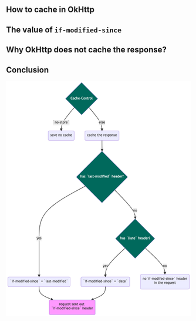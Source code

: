 
##  How to cache in OkHttp


## The value of `if-modified-since`


## Why OkHttp does not cache the response?


## Conclusion
![if-modified-since](./_image/2022-04-15-okhttp-if-modified-since.png)